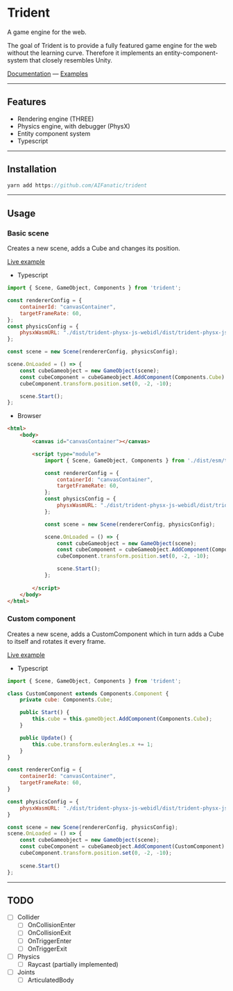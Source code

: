 # Trident

A game engine for the web.

The goal of Trident is to provide a fully featured game engine for the web without the learning curve.
Therefore it implements an entity-component-system that closely resembles Unity.

[Documentation](./docs/) — [Examples](./dist-examples/)

---

## Features
* Rendering engine (THREE)
* Physics engine, with debugger (PhysX)
* Entity component system
* Typescript
---
## Installation
```javascript
yarn add https://github.com/AIFanatic/trident 
```
---
## Usage
### Basic scene
Creates a new scene, adds a Cube and changes its position.

[Live example](https://aifanatic.github.io/Trident/dist-examples/Mesh.Cube.html)

- Typescript
```javascript
import { Scene, GameObject, Components } from 'trident';

const rendererConfig = {
    containerId: "canvasContainer",
    targetFrameRate: 60,
};
const physicsConfig = {
    physxWasmURL: "./dist/trident-physx-js-webidl/dist/trident-physx-js-webidl.wasm.wasm",
};

const scene = new Scene(rendererConfig, physicsConfig);

scene.OnLoaded = () => {
    const cubeGameobject = new GameObject(scene);
    const cubeComponent = cubeGameobject.AddComponent(Components.Cube) as Components.Cube;
    cubeComponent.transform.position.set(0, -2, -10);

    scene.Start();
};
```

- Browser
```html
<html>
    <body>
        <canvas id="canvasContainer"></canvas>

        <script type="module">
            import { Scene, GameObject, Components } from './dist/esm/trident-esm-bundle.js';

            const rendererConfig = {
                containerId: "canvasContainer",
                targetFrameRate: 60,
            };
            const physicsConfig = {
                physxWasmURL: "./dist/trident-physx-js-webidl/dist/trident-physx-js-webidl.wasm.wasm",
            };

            const scene = new Scene(rendererConfig, physicsConfig);

            scene.OnLoaded = () => {
                const cubeGameobject = new GameObject(scene);
                const cubeComponent = cubeGameobject.AddComponent(Components.Cube);
                cubeComponent.transform.position.set(0, -2, -10);

                scene.Start();
            };
            
        </script>
    </body>
</html>
```

### Custom component
Creates a new scene, adds a CustomComponent which in turn adds a Cube to itself and rotates it every frame.

[Live example](https://aifanatic.github.io/Trident/dist-examples/Components.Custom.html)

- Typescript
```javascript
import { Scene, GameObject, Components } from 'trident';

class CustomComponent extends Components.Component {
    private cube: Components.Cube;

    public Start() {
        this.cube = this.gameObject.AddComponent(Components.Cube);
    }

    public Update() {
        this.cube.transform.eulerAngles.x += 1;
    }
}

const rendererConfig = {
    containerId: "canvasContainer",
    targetFrameRate: 60,
}

const physicsConfig = {
    physxWasmURL: "./dist/trident-physx-js-webidl/dist/trident-physx-js-webidl.wasm.wasm",
}

const scene = new Scene(rendererConfig, physicsConfig);
scene.OnLoaded = () => {
    const cubeGameobject = new GameObject(scene);
    const cubeComponent = cubeGameobject.AddComponent(CustomComponent) as CustomComponent;
    cubeComponent.transform.position.set(0, -2, -10);
    
    scene.Start()
};
```
---
## TODO
- [ ] Collider
  - [ ] OnCollisionEnter
  - [ ] OnCollisionExit
  - [ ] OnTriggerEnter
  - [ ] OnTriggerExit
- [ ] Physics
  - [ ] Raycast (partially implemented)
- [ ] Joints
  - [ ] ArticulatedBody